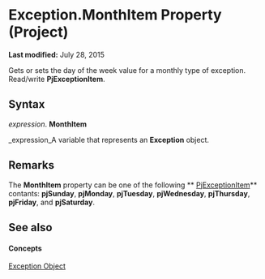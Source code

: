 
# Exception.MonthItem Property (Project)

 **Last modified:** July 28, 2015

Gets or sets the day of the week value for a monthly type of exception. Read/write  **PjExceptionItem**.

## Syntax

 _expression_. **MonthItem**

 _expression_A variable that represents an  **Exception** object.


## Remarks

The  **MonthItem** property can be one of the following ** [PjExceptionItem](9fe09ca8-953d-da52-3c55-ee87ece1eab6.md)** contants: **pjSunday**,  **pjMonday**,  **pjTuesday**,  **pjWednesday**,  **pjThursday**,  **pjFriday**, and  **pjSaturday**.


## See also


#### Concepts


 [Exception Object](105372cd-2e8b-0fd0-f565-0a75c907a40a.md)
